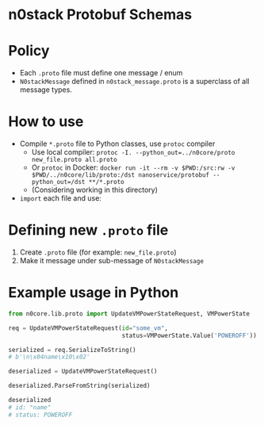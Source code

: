 n0stack Protobuf Schemas
===

# Policy

- Each `.proto` file must define one message / enum
- `N0stackMessage` defined in `n0stack_message.proto` is a superclass of all message types.

# How to use

- Compile `*.proto` file to Python classes, use `protoc` compiler
  - Use local compiler: `protoc -I. --python_out=../n0core/proto new_file.proto all.proto` 
  - Or `protoc` in Docker: `docker run -it --rm -v $PWD:/src:rw -v $PWD/../n0core/lib/proto:/dst nanoservice/protobuf --python_out=/dst **/*.proto`
  - (Considering working in this directory)
- `import` each file and use:

# Defining new `.proto` file

1. Create `.proto` file (for example: `new_file.proto`)
1. Make it message under sub-message of `N0stackMessage`

# Example usage in Python

```python
from n0core.lib.proto import UpdateVMPowerStateRequest, VMPowerState

req = UpdateVMPowerStateRequest(id="some_vm",
                                status=VMPowerState.Value('POWEROFF'))

serialized = req.SerializeToString()
# b'\n\x04name\x10\x02'

deserialized = UpdateVMPowerStateRequest()

deserialized.ParseFromString(serialized)

deserialized
# id: "name"
# status: POWEROFF
```
